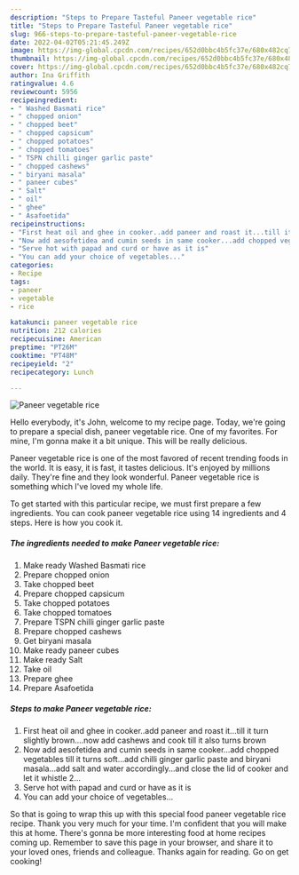 ```yaml
---
description: "Steps to Prepare Tasteful Paneer vegetable rice"
title: "Steps to Prepare Tasteful Paneer vegetable rice"
slug: 966-steps-to-prepare-tasteful-paneer-vegetable-rice
date: 2022-04-02T05:21:45.249Z
image: https://img-global.cpcdn.com/recipes/652d0bbc4b5fc37e/680x482cq70/paneer-vegetable-rice-recipe-main-photo.jpg
thumbnail: https://img-global.cpcdn.com/recipes/652d0bbc4b5fc37e/680x482cq70/paneer-vegetable-rice-recipe-main-photo.jpg
cover: https://img-global.cpcdn.com/recipes/652d0bbc4b5fc37e/680x482cq70/paneer-vegetable-rice-recipe-main-photo.jpg
author: Ina Griffith
ratingvalue: 4.6
reviewcount: 5956
recipeingredient:
- " Washed Basmati rice"
- " chopped onion"
- " chopped beet"
- " chopped capsicum"
- " chopped potatoes"
- " chopped tomatoes"
- " TSPN chilli ginger garlic paste"
- " chopped cashews"
- " biryani masala"
- " paneer cubes"
- " Salt"
- " oil"
- " ghee"
- " Asafoetida"
recipeinstructions:
- "First heat oil and ghee in cooker..add paneer and roast it...till it turn slightly brown....now add cashews and cook till it also turns brown"
- "Now add aesofetidea and cumin seeds in same cooker...add chopped vegetables till it turns soft...add chilli ginger garlic paste and biryani masala...add salt and water accordingly...and close the lid of cooker and let it whistle 2..."
- "Serve hot with papad and curd or have as it is"
- "You can add your choice of vegetables..."
categories:
- Recipe
tags:
- paneer
- vegetable
- rice

katakunci: paneer vegetable rice 
nutrition: 212 calories
recipecuisine: American
preptime: "PT26M"
cooktime: "PT48M"
recipeyield: "2"
recipecategory: Lunch

---
```



![Paneer vegetable rice](https://img-global.cpcdn.com/recipes/652d0bbc4b5fc37e/680x482cq70/paneer-vegetable-rice-recipe-main-photo.jpg)

Hello everybody, it's John, welcome to my recipe page. Today, we're going to prepare a special dish, paneer vegetable rice. One of my favorites. For mine, I'm gonna make it a bit unique. This will be really delicious.

Paneer vegetable rice is one of the most favored of recent trending foods in the world. It is easy, it is fast, it tastes delicious. It's enjoyed by millions daily. They're fine and they look wonderful. Paneer vegetable rice is something which I've loved my whole life.




To get started with this particular recipe, we must first prepare a few ingredients. You can cook paneer vegetable rice using 14 ingredients and 4 steps. Here is how you cook it.

<!--inarticleads1-->

##### The ingredients needed to make Paneer vegetable rice:

1. Make ready  Washed Basmati rice
1. Prepare  chopped onion
1. Take  chopped beet
1. Prepare  chopped capsicum
1. Take  chopped potatoes
1. Take  chopped tomatoes
1. Prepare  TSPN chilli ginger garlic paste
1. Prepare  chopped cashews
1. Get  biryani masala
1. Make ready  paneer cubes
1. Make ready  Salt
1. Take  oil
1. Prepare  ghee
1. Prepare  Asafoetida




<!--inarticleads2-->

##### Steps to make Paneer vegetable rice:

1. First heat oil and ghee in cooker..add paneer and roast it...till it turn slightly brown....now add cashews and cook till it also turns brown
1. Now add aesofetidea and cumin seeds in same cooker...add chopped vegetables till it turns soft...add chilli ginger garlic paste and biryani masala...add salt and water accordingly...and close the lid of cooker and let it whistle 2...
1. Serve hot with papad and curd or have as it is
1. You can add your choice of vegetables...




So that is going to wrap this up with this special food paneer vegetable rice recipe. Thank you very much for your time. I'm confident that you will make this at home. There's gonna be more interesting food at home recipes coming up. Remember to save this page in your browser, and share it to your loved ones, friends and colleague. Thanks again for reading. Go on get cooking!
